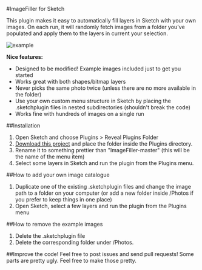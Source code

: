 #ImageFiller for Sketch

This plugin makes it easy to automatically fill layers in Sketch with your own images. On each run, it will randomly fetch images from a folder you've populated and apply them to the layers in current your selection.

![example](http://cl.ly/image/0q200I0y081y/example.png)

**Nice features:**

* Designed to be modified! Example images included just to get you started
* Works great with both shapes/bitmap layers
* Never picks the same photo twice (unless there are no more available in the folder)
* Use your own custom menu structure in Sketch by placing the .sketchplugin files in nested subdirectories (shouldn't break the code)
* Works fine with hundreds of images on a single run

##Installation
1. Open Sketch and choose Plugins > Reveal Plugins Folder
1. [Download this project](https://github.com/awt2542/ImageFiller/archive/master.zip) and place the folder inside the Plugins directory.
1. Rename it to something prettier than "ImageFiller-master" (this will be the name of the menu item)
1. Select some layers in Sketch and run the plugin from the Plugins menu.

##How to add your own image catalogue
1. Duplicate one of the existing .sketchplugin files and change the image path to a folder on your computer (or add a new folder inside /Photos if you prefer to keep things in one place)
1. Open Sketch, select a few layers and run the plugin from the Plugins menu

##How to remove the example images
1. Delete the .sketchplugin file
1. Delete the corresponding folder under /Photos.

##Improve the code!
Feel free to post issues and send pull requests! Some parts are pretty ugly. Feel free to make those pretty.